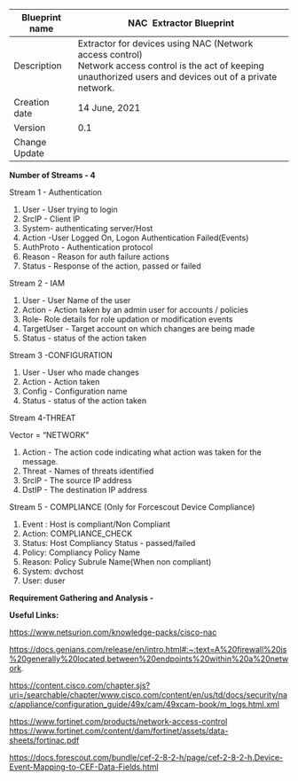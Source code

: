 | Blueprint name | NAC  Extractor Blueprint                                                                                                                                          |
| -------------- | ----------------------------------------------------------------------------------------------------------------------------------------------------------------- |
| Description    | Extractor for devices using NAC (Network access control)<br>Network access control is the act of keeping unauthorized users and devices out of a private network. |
| Creation date  | 14 June, 2021                                                                                                                                                      |
| Version        | 0.1                                                                                                                                                               |
| Change Update  |                                                                                                                                                                   |


**Number of Streams - 4**

Stream 1 - Authentication 

1. User - User trying to login
2. SrcIP - Client IP
3. System- authenticating server/Host
4. Action -User Logged On, Logon Authentication Failed(Events)
5. AuthProto - Authentication protocol
6. Reason - Reason for auth failure actions
7. Status - Response of the action, passed or failed

Stream 2 - IAM

1. User - User Name of the user
2. Action - Action taken by an admin user for accounts / policies
3. Role- Role details for role updation or modification events
4. TargetUser - Target account on which changes are being made
5. Status - status of the action taken

Stream 3 -CONFIGURATION

1. User - User who made changes
2. Action - Action taken
3. Config - Configuration name
5. Status - status of the action taken

Stream 4-THREAT 

Vector = “NETWORK”
1. Action - The action code indicating what action was taken for the message.	
2. Threat - Names of threats identified					
3. SrcIP - The source IP address					
5. DstIP - The destination IP address		

Stream 5 - COMPLIANCE (Only for Forcescout Device Compliance)

1. Event : Host is compliant/Non Compliant
2. Action: COMPLIANCE_CHECK
3. Status: Host Compliancy Status - passed/failed
4. Policy: Compliancy Policy Name
5. Reason: Policy Subrule Name(When non compliant)
6. System: dvchost
7. User: duser

**Requirement Gathering and Analysis -**

**Useful Links:**

https://www.netsurion.com/knowledge-packs/cisco-nac

https://docs.genians.com/release/en/intro.html#:~:text=A%20firewall%20is%20generally%20located,between%20endpoints%20within%20a%20network.

https://content.cisco.com/chapter.sjs?uri=/searchable/chapter/www.cisco.com/content/en/us/td/docs/security/nac/appliance/configuration_guide/49x/cam/49xcam-book/m_logs.html.xml

https://www.fortinet.com/products/network-access-control
https://www.fortinet.com/content/dam/fortinet/assets/data-sheets/fortinac.pdf

https://docs.forescout.com/bundle/cef-2-8-2-h/page/cef-2-8-2-h.Device-Event-Mapping-to-CEF-Data-Fields.html 
